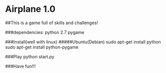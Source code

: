 # Airplane 1.0

##This is a game full of skills and challenges!

###dependencies:
    python 2.7
    pygame

###Install(well with linux)
#####Ubuntu(Debian)
    sudo apt-get install python
    sudo apt-get install python-pygame

###Play
    python start.py

###Have fun!!!

